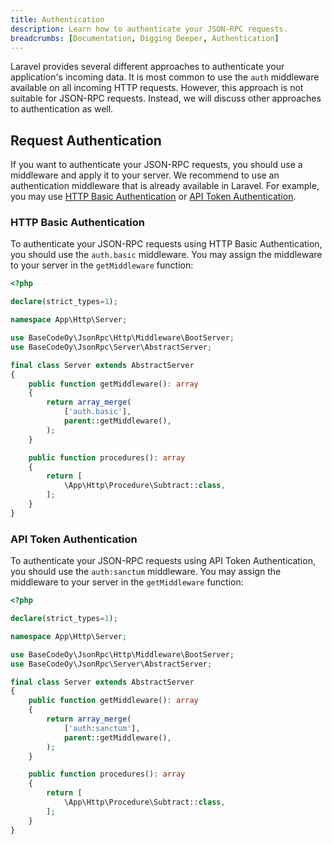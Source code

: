 ```yaml
---
title: Authentication
description: Learn how to authenticate your JSON-RPC requests.
breadcrumbs: [Documentation, Digging Deeper, Authentication]
---
```


Laravel provides several different approaches to authenticate your application's incoming data. It is most common to use the `auth` middleware available on all incoming HTTP requests. However, this approach is not suitable for JSON-RPC requests. Instead, we will discuss other approaches to authentication as well.

## Request Authentication

If you want to authenticate your JSON-RPC requests, you should use a middleware and apply it to your server. We recommend to use an authentication middleware that is already available in Laravel. For example, you may use [HTTP Basic Authentication](https://laravel.com/docs/10.x/authentication#http-basic-authentication) or [API Token Authentication](https://laravel.com/docs/10.x/sanctum#api-token-authentication).

### HTTP Basic Authentication

To authenticate your JSON-RPC requests using HTTP Basic Authentication, you should use the `auth.basic` middleware. You may assign the middleware to your server in the `getMiddleware` function:

```php
<?php

declare(strict_types=1);

namespace App\Http\Server;

use BaseCodeOy\JsonRpc\Http\Middleware\BootServer;
use BaseCodeOy\JsonRpc\Server\AbstractServer;

final class Server extends AbstractServer
{
    public function getMiddleware(): array
    {
        return array_merge(
            ['auth.basic'],
            parent::getMiddleware(),
        );
    }

    public function procedures(): array
    {
        return [
            \App\Http\Procedure\Subtract::class,
        ];
    }
}
```

### API Token Authentication

To authenticate your JSON-RPC requests using API Token Authentication, you should use the `auth:sanctum` middleware. You may assign the middleware to your server in the `getMiddleware` function:

```php
<?php

declare(strict_types=1);

namespace App\Http\Server;

use BaseCodeOy\JsonRpc\Http\Middleware\BootServer;
use BaseCodeOy\JsonRpc\Server\AbstractServer;

final class Server extends AbstractServer
{
    public function getMiddleware(): array
    {
        return array_merge(
            ['auth:sanctum'],
            parent::getMiddleware(),
        );
    }

    public function procedures(): array
    {
        return [
            \App\Http\Procedure\Subtract::class,
        ];
    }
}
```
